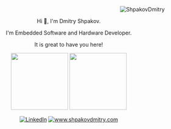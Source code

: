 <p align="right"> <img src="https://komarev.com/ghpvc/?username=ShpakovDmitry" alt="ShpakovDmitry" /> </p>

<p align="center"> Hi 👋, I'm Dmitry Shpakov.</p>
<p align= "center">I'm Embedded Software and Hardware Developer.</p>
<p align="center">It is great to have you here!<br/> </p> 

<p align="center">
 <img height="150px" src="https://github-readme-stats.vercel.app/api?username=ShpakovDmitry&show_icons=true&include_all_commits=true&hide=issues,contribs&custom_title=My%20GitHub%20Stats&theme=dark&layout=compact&count_private=true&include_all_commits=true">
 <img height="150px" src="https://github-readme-stats.vercel.app/api/top-langs/?username=ShpakovDmitry&layout=compact&langs_count=6&theme=dark">
</p>
 
<p align="center"> <a href="https://www.linkedin.com/in/dmitry-shpakov-482482178/"><img src="https://img.shields.io/badge/-LinkedIn-blue?style=flat&logo=Linkedin&logoColor=white" alt="LinkedIn"></a> <a href="https://www.shpakovdmitry.com"><img src="https://img.shields.io/static/v1?label=&message=www.shpakovdmitry.com&color=blue" alt="www.shpakovdmitry.com"></a></p>

<!--
**ShpakovDmitry/ShpakovDmitry** is a ✨ _special_ ✨ repository because its `README.md` (this file) appears on your GitHub profile.

Here are some ideas to get you started:

- 🔭 I’m currently working on ...
- 🌱 I’m currently learning ...
- 👯 I’m looking to collaborate on ...
- 🤔 I’m looking for help with ...
- 💬 Ask me about ...
- 📫 How to reach me: ...
- 😄 Pronouns: ...
- ⚡ Fun fact: ...
-->
